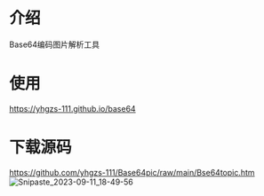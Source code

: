 # 介绍
Base64编码图片解析工具
# 使用
https://yhgzs-111.github.io/base64
# 下载源码
https://github.com/yhgzs-111/Base64pic/raw/main/Bse64topic.htm
![Snipaste_2023-09-11_18-49-56](https://github.com/yhgzs-111/Base64pic/assets/77568569/400cbbad-4a9e-4a6e-b6bd-5d4d3927e19d)

